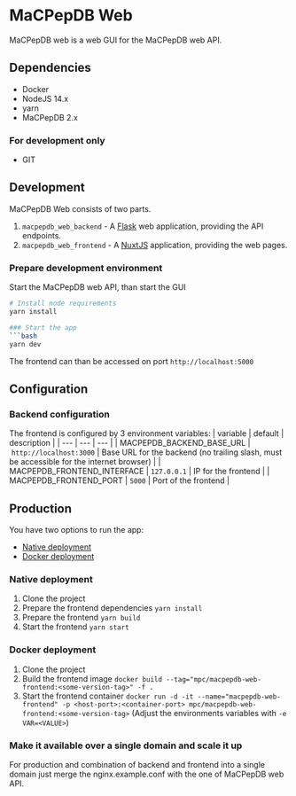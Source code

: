 # MaCPepDB Web
MaCPepDB web is a web GUI for the MaCPepDB web API.

## Dependencies
* Docker
* NodeJS 14.x
* yarn
* MaCPepDB 2.x

### For development only
* GIT

## Development
MaCPepDB Web consists of two parts.
1. `macpepdb_web_backend` - A [Flask](https://flask.palletsprojects.com/en/2.0.x/) web application, providing the API endpoints.
2. `macpepdb_web_frontend` - A [NuxtJS](https://nuxtjs.org/) application, providing the web pages.
### Prepare development environment
Start the MaCPepDB web API, than start the GUI
```bash
# Install node requirements
yarn install

### Start the app
```bash
yarn dev
```
The frontend can than be accessed on port `http://localhost:5000`

## Configuration
### Backend configuration
The frontend is configured by 3 environment variables:
| variable | default | description |
| --- | --- | --- |
| MACPEPDB_BACKEND_BASE_URL | `http://localhost:3000` | Base URL for the backend (no trailing slash, must be accessible for the internet browser) |
| MACPEPDB_FRONTEND_INTERFACE | `127.0.0.1` | IP for the frontend |
| MACPEPDB_FRONTEND_PORT | `5000` | Port of the frontend |

## Production
You have two options to run the app:
* [Native deployment](#native-deployment)
* [Docker deployment](#docker-deployment)

### Native deployment
1. Clone the project
2. Prepare the frontend dependencies `yarn install`
3. Prepare the frontend `yarn build`
4. Start the frontend `yarn start`

### Docker deployment
1. Clone the project
3. Build the frontend image `docker build --tag="mpc/macpepdb-web-frontend:<some-version-tag>" -f .`
4. Start the frontend container `docker run -d -it --name="macpepdb-web-frontend" -p <host-port>:<container-port> mpc/macpepdb-web-frontend:<some-version-tag>`
    (Adjust the environments variables with `-e VAR=<VALUE>`)

### Make it available over a single domain and scale it up
For production and combination of backend and frontend into a single domain just merge the nginx.example.conf with the one of MaCPepDB web API.